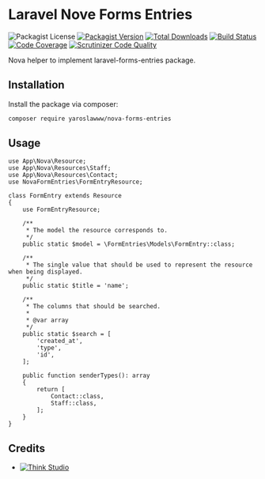 # Laravel Nove Forms Entries

![Packagist License](https://img.shields.io/packagist/l/yaroslawww/nova-forms-entries?color=%234dc71f)
[![Packagist Version](https://img.shields.io/packagist/v/yaroslawww/nova-forms-entries)](https://packagist.org/packages/yaroslawww/nova-forms-entries)
[![Total Downloads](https://img.shields.io/packagist/dt/yaroslawww/nova-forms-entries)](https://packagist.org/packages/yaroslawww/nova-forms-entries)
[![Build Status](https://scrutinizer-ci.com/g/yaroslawww/nova-forms-entries/badges/build.png?b=master)](https://scrutinizer-ci.com/g/yaroslawww/nova-forms-entries/build-status/master)
[![Code Coverage](https://scrutinizer-ci.com/g/yaroslawww/nova-forms-entries/badges/coverage.png?b=master)](https://scrutinizer-ci.com/g/yaroslawww/nova-forms-entries/?branch=master)
[![Scrutinizer Code Quality](https://scrutinizer-ci.com/g/yaroslawww/nova-forms-entries/badges/quality-score.png?b=master)](https://scrutinizer-ci.com/g/yaroslawww/nova-forms-entries/?branch=master)

Nova helper to implement laravel-forms-entries package.

## Installation

Install the package via composer:

```bash
composer require yaroslawww/nova-forms-entries
```

## Usage

```injectablephp
use App\Nova\Resource;
use App\Nova\Resources\Staff;
use App\Nova\Resources\Contact;
use NovaFormEntries\FormEntryResource;

class FormEntry extends Resource
{
    use FormEntryResource;

    /**
     * The model the resource corresponds to.
     */
    public static $model = \FormEntries\Models\FormEntry::class;

    /**
     * The single value that should be used to represent the resource when being displayed.
     */
    public static $title = 'name';

    /**
     * The columns that should be searched.
     *
     * @var array
     */
    public static $search = [
        'created_at',
        'type',
        'id',
    ];

    public function senderTypes(): array
    {
        return [
            Contact::class,
            Staff::class,
        ];
    }
}
```


## Credits

- [![Think Studio](https://yaroslawww.github.io/images/sponsors/packages/logo-think-studio.png)](https://think.studio/)
